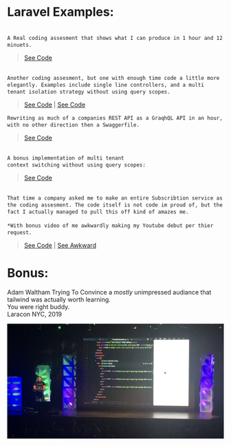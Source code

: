 # Laravel Examples:




```

A Real coding assesment that shows what I can produce in 1 hour and 12 minuets. 

```
> [See Code](https://github.com/mokeseven7/laravel-power-hour)

 
```

Another coding assesment, but one with enough time code a little more elegantly. Examples include single line controllers, and a multi tenant isolation strategy without using query scopes. 
```

> [See Code](https://github.com/mokeseven7/deedee/blob/main/app/Http/Controllers/DeeDeeController.php#L14) | [See Code](https://github.com/mokeseven7/deedee/commit/7920e2b74ba6219288ecc2e944456fc6f2876b6e)


   
```
Rewriting as much of a companies REST API as a GraqhQL API in an hour,  with no other direction then a Swaggerfile.

```
> [See Code](https://github.com/mokeseven7/huntress)

``` 

A bonus implementation of multi tenant 
context switching without using query scopes:

```
>[See Code](https://github.com/mokeseven7/deedee/commit/7920e2b74ba6219288ecc2e944456fc6f2876b6e)


```

That time a company asked me to make an entire Subscribtion service as the coding assesment. The code itself is not code im proud of, but the fact I actually managed to pull this off kind of amazes me. 

*With bonus video of me awkwardly making my Youtube debut per thier request.

```
>[See Code](https://github.com/mokeseven7/streamlabs) | [See Awkward](https://youtu.be/cIAeLCngx3g)


 

# Bonus:
Adam Waltham Trying To Convince a *mostly* unimpressed audiance that tailwind was actually worth learning.   
You were right buddy.   
Laracon NYC, 2019

![Laracon 2019](./assets/laracon.jpeg)